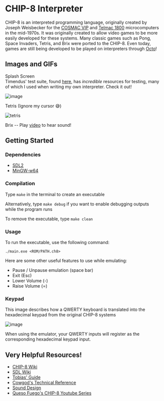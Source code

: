 # CHIP-8 Interpreter

CHIP-8 is an interpreted programming language, originally created by Joseph Weisbecker for the [COSMAC VIP](https://en.wikipedia.org/wiki/COSMAC_VIP) and [Telmac 1800](https://en.wikipedia.org/wiki/Telmac_1800) microcomputers in the mid-1970s. It was originally created to allow video games to be more easily developed for these systems. Many classic games such as Pong, Space Invaders, Tetris, and Brix were ported to the CHIP-8. Even today, games are still being developed to be played on interpreters through [Octo](https://github.com/JohnEarnest/Octo)! 

## Images and GIFs

Splash Screen<br>
Timendus' test suite, found [here](https://github.com/Timendus/chip8-test-suite?tab=readme-ov-file#corax-opcode-test), has _incredible_ resources for testing, many of which I used when writing my own interpreter. Check it out!

![image](https://github.com/nkasica/chip8-interpreter/assets/156490730/6c6926a3-047e-4add-b4e6-8931ac04ddcd)

Tetris (Ignore my cursor 😅)

![tetris](https://github.com/nkasica/chip8-interpreter/assets/156490730/9b15e6e7-763e-45b6-b8d6-ab7b6325b01c)

Brix -- Play [video](https://clipchamp.com/watch/XajaOpQlwdl) to hear sound!

## Getting Started

### Dependencies

* [SDL2](https://github.com/libsdl-org/SDL/releases/tag/release-2.28.5)
* [MinGW-w64](https://www.mingw-w64.org/downloads/)


### Compilation

Type `make` in the terminal to create an executable

Alternatively, type `make debug` if you want to enable debugging outputs while the program runs

To remove the executable, type `make clean`

### Usage
To run the executable, use the following command:
```
./main.exe <ROM/PATH.ch8>
```

Here are some other useful features to use while emulating:
* Pause / Unpause emulation (space bar)
* Exit (Esc)
* Lower Volume (-)
* Raise Volume (=)

### Keypad
This image describes how a QWERTY keyboard is translated into the hexadecimal keypad from the original CHIP-8 systems

![image](https://github.com/nkasica/chip8-interpreter/assets/156490730/cf6abc7f-258e-4340-8ca9-845fcde12187)

When using the emulator, your QWERTY inputs will register as the corresponding hexadecimal keypad input.



## Very Helpful Resources!

* [CHIP-8 Wiki](https://en.wikipedia.org/wiki/CHIP-8)
* [SDL Wiki](https://wiki.libsdl.org/SDL2/APIByCategory)
* [Tobias' Guide](https://tobiasvl.github.io/blog/write-a-chip-8-emulator/)
* [Cowgod's Technical Reference](http://devernay.free.fr/hacks/chip8/C8TECH10.HTM)
* [Sound Design](https://blog.tigris.fr/2020/05/13/writing-an-emulator-sound-is-complicated/)
* [Queso Fuego's CHIP-8 Youtube Series](https://www.youtube.com/playlist?list=PLT7NbkyNWaqbyBMzdySdqjnfUFxt8rnU_)
